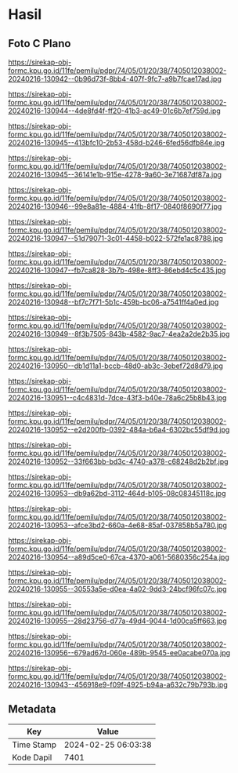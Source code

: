 # Hasil

## Foto C Plano

https://sirekap-obj-formc.kpu.go.id/11fe/pemilu/pdpr/74/05/01/20/38/7405012038002-20240216-130942--0b96d73f-8bb4-407f-9fc7-a9b7fcae17ad.jpg

https://sirekap-obj-formc.kpu.go.id/11fe/pemilu/pdpr/74/05/01/20/38/7405012038002-20240216-130944--4de8fd4f-ff20-41b3-ac49-01c6b7ef759d.jpg

https://sirekap-obj-formc.kpu.go.id/11fe/pemilu/pdpr/74/05/01/20/38/7405012038002-20240216-130945--413bfc10-2b53-458d-b246-6fed56dfb84e.jpg

https://sirekap-obj-formc.kpu.go.id/11fe/pemilu/pdpr/74/05/01/20/38/7405012038002-20240216-130945--36141e1b-915e-4278-9a60-3e71687df87a.jpg

https://sirekap-obj-formc.kpu.go.id/11fe/pemilu/pdpr/74/05/01/20/38/7405012038002-20240216-130946--99e8a81e-4884-41fb-8f17-0840f8690f77.jpg

https://sirekap-obj-formc.kpu.go.id/11fe/pemilu/pdpr/74/05/01/20/38/7405012038002-20240216-130947--51d79071-3c01-4458-b022-572fe1ac8788.jpg

https://sirekap-obj-formc.kpu.go.id/11fe/pemilu/pdpr/74/05/01/20/38/7405012038002-20240216-130947--fb7ca828-3b7b-498e-8ff3-86ebd4c5c435.jpg

https://sirekap-obj-formc.kpu.go.id/11fe/pemilu/pdpr/74/05/01/20/38/7405012038002-20240216-130948--bf7c7f71-5b1c-459b-bc06-a7541ff4a0ed.jpg

https://sirekap-obj-formc.kpu.go.id/11fe/pemilu/pdpr/74/05/01/20/38/7405012038002-20240216-130949--8f3b7505-843b-4582-9ac7-4ea2a2de2b35.jpg

https://sirekap-obj-formc.kpu.go.id/11fe/pemilu/pdpr/74/05/01/20/38/7405012038002-20240216-130950--db1d11a1-bccb-48d0-ab3c-3ebef72d8d79.jpg

https://sirekap-obj-formc.kpu.go.id/11fe/pemilu/pdpr/74/05/01/20/38/7405012038002-20240216-130951--c4c4831d-7dce-43f3-b40e-78a6c25b8b43.jpg

https://sirekap-obj-formc.kpu.go.id/11fe/pemilu/pdpr/74/05/01/20/38/7405012038002-20240216-130952--e2d200fb-0392-484a-b6a4-6302bc55df9d.jpg

https://sirekap-obj-formc.kpu.go.id/11fe/pemilu/pdpr/74/05/01/20/38/7405012038002-20240216-130952--33f663bb-bd3c-4740-a378-c68248d2b2bf.jpg

https://sirekap-obj-formc.kpu.go.id/11fe/pemilu/pdpr/74/05/01/20/38/7405012038002-20240216-130953--db9a62bd-3112-464d-b105-08c08345118c.jpg

https://sirekap-obj-formc.kpu.go.id/11fe/pemilu/pdpr/74/05/01/20/38/7405012038002-20240216-130953--afce3bd2-660a-4e68-85af-037858b5a780.jpg

https://sirekap-obj-formc.kpu.go.id/11fe/pemilu/pdpr/74/05/01/20/38/7405012038002-20240216-130954--a89d5ce0-67ca-4370-a061-5680356c254a.jpg

https://sirekap-obj-formc.kpu.go.id/11fe/pemilu/pdpr/74/05/01/20/38/7405012038002-20240216-130955--30553a5e-d0ea-4a02-9dd3-24bcf96fc07c.jpg

https://sirekap-obj-formc.kpu.go.id/11fe/pemilu/pdpr/74/05/01/20/38/7405012038002-20240216-130955--28d23756-d77a-49d4-9044-1d00ca5ff663.jpg

https://sirekap-obj-formc.kpu.go.id/11fe/pemilu/pdpr/74/05/01/20/38/7405012038002-20240216-130956--679ad67d-060e-489b-9545-ee0acabe070a.jpg

https://sirekap-obj-formc.kpu.go.id/11fe/pemilu/pdpr/74/05/01/20/38/7405012038002-20240216-130943--456918e9-f09f-4925-b94a-a632c79b793b.jpg


## Metadata

| Key        | Value               |
| ---------- | ------------------- |
| Time Stamp | 2024-02-25 06:03:38 |
| Kode Dapil | 7401                |



